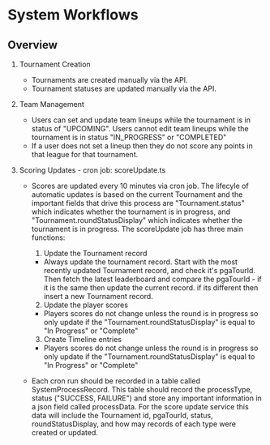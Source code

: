 # System Workflows

## Overview

1. Tournament Creation

   - Tournaments are created manually via the API.
   - Tournament statuses are updated manually via the API.

2. Team Management

   - Users can set and update team lineups while the tournament is in status of "UPCOMING". Users cannot edit team lineups while the tournament is in status "IN_PROGRESS" or "COMPLETED"
   - If a user does not set a lineup then they do not score any points in that league for that tournament.

3. Scoring Updates - cron job: scoreUpdate.ts

   - Scores are updated every 10 minutes via cron job. The lifecyle of automatic updates is based on the current Tournament and the important fields that drive this process are "Tournament.status" which indicates whether the tournament is in progress, and "Tournament.roundStatusDisplay" which indicates whether the tournament is in progress. The scoreUpdate job has three main functions:

     1. Update the Tournament record

     - Always update the tournament record. Start with the most recently updated Tournament record, and check it's pgaTourId. Then fetch the latest leaderboard and compare the pgaTourId - if it is the same then update the current record. if its different then insert a new Tournament record.

     2. Update the player scores

     - Players scores do not change unless the round is in progress so only update if the "Tournament.roundStatusDisplay" is equal to "In Progress" or "Complete"

     3. Create Timeline entries

     - Players scores do not change unless the round is in progress so only update if the "Tournament.roundStatusDisplay" is equal to "In Progress" or "Complete"

   - Each cron run should be recorded in a table called SystemProcessRecord. This table should record the processType, status ("SUCCESS, FAILURE") and store any important information in a json field called processData. For the score update service this data will include the Tournament id, pgaTourId, status, roundStatusDisplay, and how may records of each type were created or updated.

